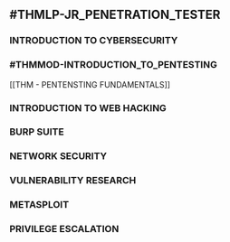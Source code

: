 ## #THMLP-JR_PENETRATION_TESTER

### INTRODUCTION TO CYBERSECURITY
### #THMMOD-INTRODUCTION_TO_PENTESTING 
[[THM - PENTENSTING FUNDAMENTALS]]

### INTRODUCTION TO WEB HACKING
### BURP SUITE
### NETWORK SECURITY
### VULNERABILITY RESEARCH
### METASPLOIT
### PRIVILEGE ESCALATION
